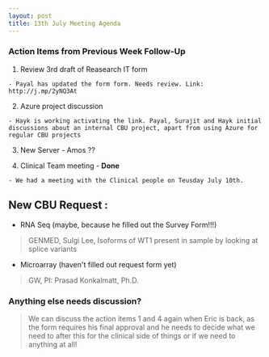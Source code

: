 ```yaml
---
layout: post
title: 13th July Meeting Agenda
---
```


### Action Items from Previous Week Follow-Up

1. Review 3rd draft of Reasearch IT form

`- Payal has updated the form form. Needs review. Link: http://j.mp/2yNQ3At`

2. Azure project discussion
 
 `- Hayk is working activating the link. Payal, Surajit and Hayk initial discussions about an internal CBU project, apart from using Azure for regular CBU projects `
 
3. New Server - Amos ??
 
4. Clinical Team meeting - **Done**
 
 `- We had a meeting with the Clinical people on Teusday July 10th.`
 

## New CBU Request :

* RNA Seq (maybe, because he filled out the Survey Form!!!)
 > GENMED,
 > Sulgi Lee,
 > Isoforms of WT1 present in sample by looking at splice variants
 
 * Microarray (haven't filled out request form yet)
  > GW,
  > PI: Prasad Konkalmatt, Ph.D.
  
### Anything else needs discussion?

> We can discuss the action items 1 and 4 again when Eric is back, as the form requires his final approval and he needs to decide what we need to after this for the clinical side of things or if we need to anything at all!
